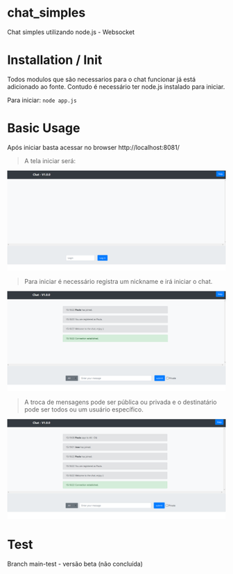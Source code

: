 # chat_simples
 Chat simples utilizando node.js - Websocket

# Installation / Init

 Todos modulos que são necessarios para o chat funcionar já está adicionado ao fonte.
 Contudo é necessário ter node.js instalado para iniciar.

 Para iniciar: <code>node app.js</code>

# Basic Usage
 Após iniciar basta acessar no browser http://localhost:8081/
 
 
<blockquote>
<p>A tela iniciar será:</p>
</blockquote>

 <img src="https://raw.githubusercontent.com/pcoliveira90/chat_simples/main/app/public/images/pagina_inicial.png" alt="Tela inicial" style="max-width:100%;">
 
<blockquote>
<p>Para iniciar é necessário registra um nickname e irá iniciar o chat.</p>
</blockquote>
 
 <img src="https://raw.githubusercontent.com/pcoliveira90/chat_simples/main/app/public/images/pagina_usuario_registrado.png" alt="Usuario registrado" style="max-width:100%;">
 
 <blockquote>
<p>A troca de mensagens pode ser pública ou privada e o destinatário pode ser todos ou um usuário específico.</p>
</blockquote>

<img src="https://raw.githubusercontent.com/pcoliveira90/chat_simples/main/app/public/images/pagina_troca_mensagem.png" alt="Troca de mensagem" style="max-width:100%;">

# Test
Branch main-test  - versão beta (não concluída)
